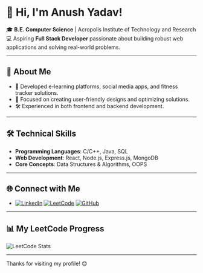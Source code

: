 # 👋 Hi, I'm Anush Yadav!

🎓 **B.E. Computer Science** | Acropolis Institute of Technology and Research  
💻 Aspiring **Full Stack Developer** passionate about building robust web applications and solving real-world problems.  

---

## 🚀 About Me
- 🔨 Developed e-learning platforms, social media apps, and fitness tracker solutions.
- 🌟 Focused on creating user-friendly designs and optimizing solutions.
- 🛠 Experienced in both frontend and backend development.

---

## 🛠 Technical Skills
- **Programming Languages**: C/C++, Java, SQL  
- **Web Development**: React, Node.js, Express.js, MongoDB  
- **Core Concepts**: Data Structures & Algorithms, OOPS  

---

## 🌐 Connect with Me
- [![LinkedIn](https://img.shields.io/badge/LinkedIn-0077B5?style=flat&logo=linkedin&logoColor=white)](https://linkedin.com/in/anush-yadav-74a542274) [![LeetCode](https://img.shields.io/badge/LeetCode-FFA116?style=flat&logo=leetcode&logoColor=white)](https://leetcode.com/anushyadav) [![GitHub](https://img.shields.io/badge/GitHub-100000?style=flat&logo=github&logoColor=white)](https://github.com/Anushyadav17)

---

## 📊 My LeetCode Progress
![LeetCode Stats](https://leetcard.jacoblin.cool/anushyadav?theme=dark&font=Inter)

---

Thanks for visiting my profile! 😊
